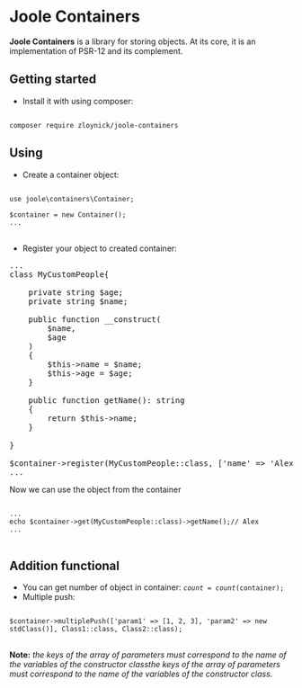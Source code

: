 # Joole Containers

**Joole Containers** is a library for storing objects. At its core, it is an implementation of PSR-12 and its complement.

## Getting started

* Install it with using composer:
<code>
composer require zloynick/joole-containers
</code>

## Using

* Create a container object:
<pre>
<code>
use joole\containers\Container;

$container = new Container();
...
</code>
</pre>

* Register your object to created container:
<pre>
...
class MyCustomPeople{

    private string $age;
    private string $name;

    public function __construct(
        $name,
        $age
    )
    {
        $this->name = $name;
        $this->age = $age;
    }

    public function getName(): string
    {
        return $this->name;
    }

}

$container->register(MyCustomPeople::class, ['name' => 'Alex', 'age' => 22]);
...
</pre>

Now we can use the object from the container
<pre>
<code>
...
echo $container->get(MyCustomPeople::class)->getName();// Alex
...
</code>
</pre>

## Addition functional

* You can get number of object in container: <code>$count = count($container);</code>
* Multiple push: 
<pre>
<code>
$container->multiplePush(['param1' => [1, 2, 3], 'param2' => new stdClass()], Class1::class, Class2::class);
</code>
</pre>

**Note:** *the keys of the array of parameters must correspond to the name of the variables of the constructor classthe keys of the array of parameters must correspond to the name of the variables of the constructor class.*
